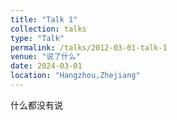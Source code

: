 ```yaml
---
title: "Talk 1"
collection: talks
type: "Talk"
permalink: /talks/2012-03-01-talk-1
venue: "说了什么"
date: 2024-03-01
location: "Hangzhou,Zhejiang"
---
```


什么都没有说
